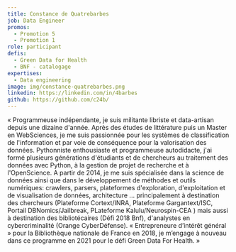 ```yaml
---
title: Constance de Quatrebarbes
job: Data Engineer
promos:
  - Promotion 5
  - Promotion 1
role: participant
defis:
  - Green Data for Health
  - BNF - catalogage
expertises:
  - Data engineering
image: img/constance-quatrebarbes.png
linkedin: https://linkedin.com/in/4barbes
github: https://github.com/c24b/
---
```

« Programmeuse indépendante, je suis militante libriste et data-artisan depuis une dizaine d'année. Après des études de littérature puis un Master en WebSciences, je me suis passionnée pour les systèmes de classification de l'information et par voie de conséquence pour la valorisation des données. Pythonniste enthousiaste et programmeuse autodidacte, j'ai formé plusieurs générations d'étudiants et de chercheurs au traitement des données avec Python, à la gestion de projet de recherche et à l'OpenScience. A partir de 2014, je me suis spécialisée dans la science de données ainsi que dans le développement de méthodes et outils numériques: crawlers, parsers, plateformes d'exploration, d'exploitation et de visualisation de données, architecture ... principalement à destination des chercheurs (Plateforme Cortext/INRA, Plateforme Gargantext/ISC, Portail DBNomics/Jailbreak, PLateforme Kalulu/Neurospin-CEA ) mais aussi à destination des bibliotécaires (Défi 2018 Bnf), d'analystes en cybercriminalité (Orange CyberDéfense). « Entrepreneure d’intérêt général » pour la Bibliothèque nationale de France en 2018, je m’engage à nouveau dans ce programme en 2021 pour le défi Green Data For Health. »

